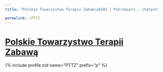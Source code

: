 ```yaml
---
title: "Polskie Towarzystwo Terapii Zabaw\u0105 | Patromierz - statystyki Patronite.pl"

permalink: /PTTZ
---
```


# [Polskie Towarzystwo Terapii Zabawą](https://patronite.pl/PTTZ)

{% include profile.md name="PTTZ" prefix="p" %}
